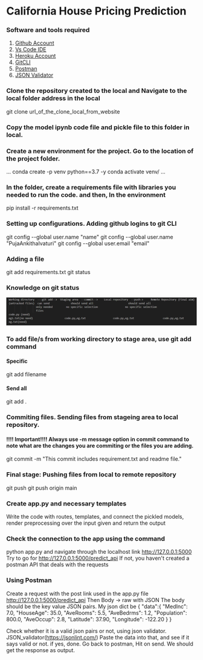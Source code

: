 # California House Pricing Prediction

### Software and tools required

1. [Github Account](https://github.com)
2. [Vs Code IDE](https://code.visualstudio.com/)
3. [Heroku Account](https://heroku.com)
4. [GitCLI](https://git-scm.com/downloads)
5. [Postman](https://www.postman.com/downloads/)
6. [JSON Validator](https://jsonlint.com/)


### Clone the repository created to the local and Navigate to the local folder address in the local
git clone url_of_the_clone_local_from_website

### Copy the model ipynb code file and pickle file to this folder in local.


### Create a new environment for the project. Go to the location of the project folder.
...
conda create -p venv python==3.7 -y
conda activate venv/
...

### In the folder, create a requirements file with libraries you needed to run the code. and then, In the environment
pip install -r requirements.txt


### Setting up configurations. Adding github logins to git CLI
git config --global user.name "name"
git config --global user.name "PujaAnkithaIvaturi"
git config --global user.email "email"

### Adding a file
git add requirements.txt
git status


### Knowledge on git status
![About git file upload working](image.png)


### To add file/s from working directory to stage area, use git add command
#### Specific
git add filename
#### Send all
git add .


### Commiting files. Sending files from stageing area to local repository.
#### !!!! Important!!!! Always use -m message option in commit command to note what are the changes you are commiting or the files you are adding.
git commit -m "This commit includes requirement.txt and readme file."


### Final stage: Pushing files from local to remote repository
git push <remote> <branch>
git push origin main



### Create app.py and necessary templates
Write the code with routes, templates, and connect the pickled models, render preprocessing over the input given and return the output

### Check the connection to the app using the command
python app.py 
and navigate through the localhost link http://127.0.0.1:5000
Try to go for http://127.0.0.1:5000/predict_api
If not, you haven't created a postman API that deals with the requests

### Using Postman
Create a request with the post link used in the app.py file
http://127.0.0.1:5000/predict_api
Then Body -> raw with JSON 
The body should be the key value JSON pairs. My json dict be {
    "data":{
    "MedInc": 7.0,
    "HouseAge": 35.0,
    "AveRooms": 5.5,
    "AveBedrms": 1.2,
    "Population": 800.0,
    "AveOccup": 2.8,
    "Latitude": 37.90,
    "Longitude": -122.20
    }
}

Check whether it is a valid json pairs or not, using json validator. JSON_validator(https://jsonlint.com/) Paste the data into that, and see if it says valid or not. if yes, done.
Go back to postman, Hit on send. We should get the response as output.

